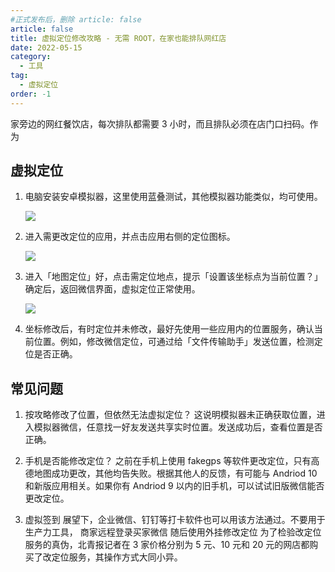 ```yaml
---
#正式发布后，删除 article: false
article: false
title: 虚拟定位修改攻略 - 无需 ROOT，在家也能排队网红店
date: 2022-05-15
category:
  - 工具
tag:
  - 虚拟定位
order: -1
---
```


家旁边的网红餐饮店，每次排队都需要 3 小时，而且排队必须在店门口扫码。作为

## 虚拟定位

1. 电脑安装安卓模拟器，这里使用蓝叠测试，其他模拟器功能类似，均可使用。

   ![](http://tc.seoipo.com/2022-05-06-11-17-47.png)

2. 进入需更改定位的应用，并点击应用右侧的定位图标。

   ![](http://tc.seoipo.com/2022-05-06-11-18-08.png)

3. 进入「地图定位」好，点击需定位地点，提示「设置该坐标点为当前位置？」确定后，返回微信界面，虚拟定位正常使用。

   ![](http://tc.seoipo.com/2022-05-06-11-18-26.png)

4. 坐标修改后，有时定位并未修改，最好先使用一些应用内的位置服务，确认当前位置。例如，修改微信定位，可通过给「文件传输助手」发送位置，检测定位是否正确。

## 常见问题

1. 按攻略修改了位置，但依然无法虚拟定位？
   这说明模拟器未正确获取位置，进入模拟器微信，任意找一好友发送共享实时位置。发送成功后，查看位置是否正确。

2. 手机是否能修改定位？
   之前在手机上使用 fakegps 等软件更改定位，只有高德地图成功更改，其他均告失败。根据其他人的反馈，有可能与 Andriod 10 和新版应用相关。如果你有 Andriod 9 以内的旧手机，可以试试旧版微信能否更改定位。

3. 虚拟签到
   展望下，企业微信、钉钉等打卡软件也可以用该方法通过。不要用于生产力工具，
   商家远程登录买家微信
   随后使用外挂修改定位
   为了检验改定位服务的真伪，北青报记者在 3 家价格分别为 5 元、10 元和 20 元的网店都购买了改定位服务，其操作方式大同小异。
